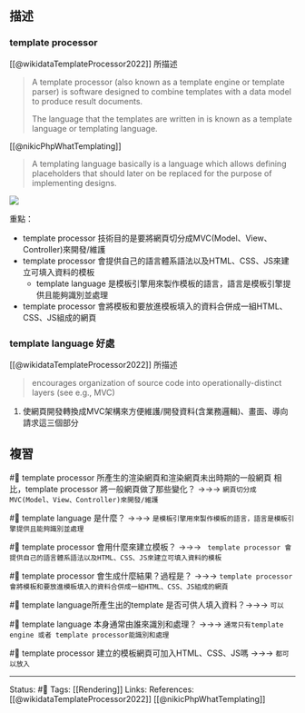 ## 描述



### template processor
[[@wikidataTemplateProcessor2022]] 所描述
> A template processor (also known as a template engine or template parser) is software designed to combine templates with a data model to produce result documents.
> 
> The language that the templates are written in is known as a template language or templating language.

[[@nikicPhpWhatTemplating]]
> A templating language basically is a language which allows defining placeholders that should later on be replaced for the purpose of implementing designs.

![](https://upload.wikimedia.org/wikipedia/commons/thumb/c/c7/TempEngGen015.svg/440px-TempEngGen015.svg.png)

重點：
- template processor 技術目的是要將網頁切分成MVC(Model、View、Controller)來開發/維護
- template processor 會提供自己的語言體系語法以及HTML、CSS、JS來建立可填入資料的模板
	- template language 是模板引擎用來製作模板的語言，語言是模板引擎提供且能夠識別並處理
- template processor 會將模板和要放進模板填入的資料合併成一組HTML、CSS、JS組成的網頁

### template language 好處
[[@wikidataTemplateProcessor2022]] 所描述
> encourages organization of source code into operationally-distinct layers (see e.g., MVC)

1. 使網頁開發轉換成MVC架構來方便維護/開發資料(含業務邏輯)、畫面、導向請求這三個部分


## 複習
#🧠 template processor 所產生的渲染網頁和渲染網頁未出時期的一般網頁 相比，template processor 將一般網頁做了那些變化？ ->->-> `網頁切分成MVC(Model、View、Controller)來開發/維護`
<!--SR:!2022-12-30,66,250-->


#🧠 template language 是什麼？ ->->-> `是模板引擎用來製作模板的語言，語言是模板引擎提供且能夠識別並處理`
<!--SR:!2023-02-16,118,250-->



#🧠 template processor 會用什麼來建立模板？ ->->-> ` template processor 會提供自己的語言體系語法以及HTML、CSS、JS來建立可填入資料的模板`
<!--SR:!2022-11-03,56,250-->

#🧠 template processor 會生成什麼結果？過程是？ ->->-> `template processor 會將模板和要放進模板填入的資料合併成一組HTML、CSS、JS組成的網頁`
<!--SR:!2022-11-04,56,250-->

#🧠 template language所產生出的template 是否可供人填入資料？->->-> `可以`
<!--SR:!2022-11-17,64,250-->


#🧠 template language 本身通常由誰來識別和處理？ ->->-> `通常只有template engine 或者 template processor能識別和處理`
<!--SR:!2022-12-15,77,248-->

#🧠 template processor 建立的模板網頁可加入HTML、CSS、JS嗎 ->->-> `都可以放入`
<!--SR:!2023-01-08,92,248-->


---
Status: #🌱 
Tags:
[[Rendering]]
Links:
References:
[[@wikidataTemplateProcessor2022]]
[[@nikicPhpWhatTemplating]]